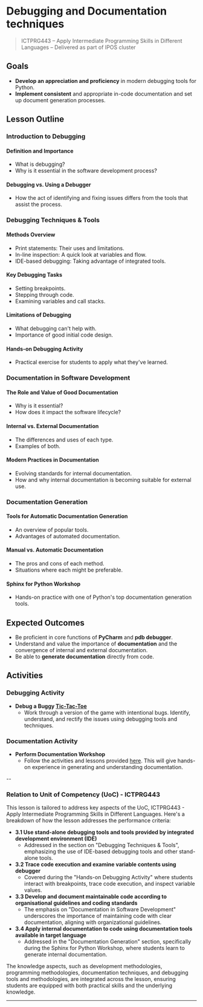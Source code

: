 # Debugging and Documentation techniques

> ICTPRG443 – Apply Intermediate Programming Skills in Different Languages – Delivered as part of IPOS cluster

## Goals

- **Develop an appreciation and proficiency** in modern debugging tools for Python.
- **Implement consistent** and appropriate in-code documentation and set up document generation processes.

## Lesson Outline

### **Introduction to Debugging**

#### Definition and Importance

- What is debugging?
- Why is it essential in the software development process?

#### Debugging vs. Using a Debugger

- How the act of identifying and fixing issues differs from the tools that assist the process.

### Debugging Techniques & Tools

#### Methods Overview

- Print statements: Their uses and limitations.
- In-line inspection: A quick look at variables and flow.
- IDE-based debugging: Taking advantage of integrated tools.

#### Key Debugging Tasks

- Setting breakpoints.
- Stepping through code.
- Examining variables and call stacks.

#### Limitations of Debugging

- What debugging can't help with.
- Importance of good initial code design.

#### Hands-on Debugging Activity

- Practical exercise for students to apply what they've learned.

### Documentation in Software Development

#### The Role and Value of Good Documentation

- Why is it essential?
- How does it impact the software lifecycle?

#### Internal vs. External Documentation

- The differences and uses of each type.
- Examples of both.

#### Modern Practices in Documentation

- Evolving standards for internal documentation.
- How and why internal documentation is becoming suitable for external use.

### Documentation Generation

#### Tools for Automatic Documentation Generation

- An overview of popular tools.
- Advantages of automated documentation.

#### Manual vs. Automatic Documentation

- The pros and cons of each method.
- Situations where each might be preferable.

#### Sphinx for Python Workshop

- Hands-on practice with one of Python's top documentation generation tools.

## Expected Outcomes

- Be proficient in core functions of **PyCharm** and **pdb debugger**.
- Understand and value the importance of **documentation** and the convergence of internal and external documentation.
- Be able to **generate documentation** directly from code.

## Activities

### Debugging Activity

- **Debug a Buggy [Tic-Tac-Toe](activities/tic_tac_bug_toe.py)**
  - Work through a version of the game with intentional bugs. Identify, understand, and rectify the issues using debugging tools and techniques.

### Documentation Activity

- **Perform Documentation Workshop**
  - Follow the activities and lessons provided [here](https://coderefinery.github.io/documentation/). This will give hands-on experience in generating and understanding documentation.

--

### Relation to Unit of Competency (UoC) - ICTPRG443

This lesson is tailored to address key aspects of the UoC, ICTPRG443 - Apply Intermediate Programming Skills in Different Languages. Here's a breakdown of how the lesson addresses the performance criteria:

- **3.1 Use stand-alone debugging tools and tools provided by integrated development environment (IDE)**
  - Addressed in the section on "Debugging Techniques & Tools", emphasizing the use of IDE-based debugging tools and other stand-alone tools.
- **3.2 Trace code execution and examine variable contents using debugger**
  - Covered during the "Hands-on Debugging Activity" where students interact with breakpoints, trace code execution, and inspect variable values.
- **3.3 Develop and document maintainable code according to organisational guidelines and coding standards**
  - The emphasis on "Documentation in Software Development" underscores the importance of maintaining code with clear documentation, aligning with organizational guidelines.
- **3.4 Apply internal documentation to code using documentation tools available in target language**
  - Addressed in the "Documentation Generation" section, specifically during the Sphinx for Python Workshop, where students learn to generate internal documentation.

The knowledge aspects, such as development methodologies, programming methodologies, documentation techniques, and debugging tools and methodologies, are integrated across the lesson, ensuring students are equipped with both practical skills and the underlying knowledge.

---
